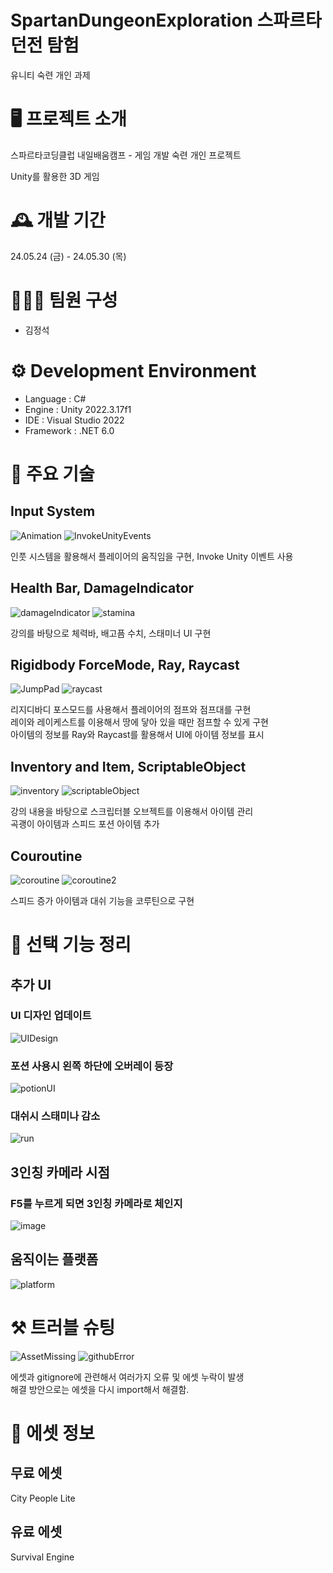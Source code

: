 # SpartanDungeonExploration 스파르타 던전 탐험

유니티 숙련 개인 과제

# 🖥️ 프로젝트 소개

스파르타코딩클럽 내일배움캠프 - 게임 개발 숙련 개인 프로젝트

Unity를 활용한 3D 게임

# 🕰️ 개발 기간

24.05.24 (금) - 24.05.30 (목)

# 🧑‍🤝‍🧑 팀원 구성

- 김정석

# ⚙️ Development Environment

- Language : C#
- Engine : Unity 2022.3.17f1
- IDE : Visual Studio 2022
- Framework : .NET 6.0

# 📌 주요 기술

## Input System

![Animation](https://github.com/RryNoel/SpartanDungeonExploration/assets/97824309/8219589c-5ee5-4b23-a008-8898e51389ff)
![InvokeUnityEvents](https://github.com/RryNoel/SpartanDungeonExploration/assets/97824309/c75d1d92-2c75-4246-a26c-f950f84f602b)

인풋 시스템을 활용해서 플레이어의 움직임을 구현, Invoke Unity 이벤트 사용

## Health Bar, DamageIndicator

![damageIndicator](https://github.com/RryNoel/SpartanDungeonExploration/assets/97824309/89d05865-78bb-49f9-9f05-ba6ace05ec56)
![stamina](https://github.com/RryNoel/SpartanDungeonExploration/assets/97824309/83cae187-f819-470f-bccc-7852a1de836f)

강의를 바탕으로 체력바, 배고픔 수치, 스태미너 UI 구현

## Rigidbody ForceMode, Ray, Raycast

![JumpPad](https://github.com/RryNoel/SpartanDungeonExploration/assets/97824309/db7f4b3b-f150-4e8f-a26d-62ca943af541)
![raycast](https://github.com/RryNoel/SpartanDungeonExploration/assets/97824309/64ecc927-a81f-45bc-a9d6-9355aba441ae)


리지디바디 포스모드를 사용해서 플레이어의 점프와 점프대를 구현   
레이와 레이케스트를 이용해서 땅에 닿아 있을 때만 점프할 수 있게 구현   
아이템의 정보를 Ray와 Raycast를 활용해서 UI에 아이템 정보를 표시

## Inventory and Item, ScriptableObject

![inventory](https://github.com/RryNoel/SpartanDungeonExploration/assets/97824309/eab95a34-2f3d-42d8-a22a-59e3b8daa4bb)
![scriptableObject](https://github.com/RryNoel/SpartanDungeonExploration/assets/97824309/b7a7184b-e383-4cfc-ac66-ac241c49c77c)

강의 내용을 바탕으로 스크립터블 오브젝트를 이용해서 아이템 관리   
곡괭이 아이템과 스피드 포션 아이템 추가

## Couroutine

![coroutine](https://github.com/RryNoel/SpartanDungeonExploration/assets/97824309/3fd2c963-d088-4d5f-86b4-59cd36e347e8)
![coroutine2](https://github.com/RryNoel/SpartanDungeonExploration/assets/97824309/c21a5a6e-e26b-482b-bfd0-0c19c39dbfce)

스피드 증가 아이템과 대쉬 기능을 코루틴으로 구현

# 📌 선택 기능 정리

## 추가 UI

### UI 디자인 업데이트

![UIDesign](https://github.com/RryNoel/SpartanDungeonExploration/assets/97824309/98640bc2-d0f8-45d1-984d-1a63c8aca225)

### 포션 사용시 왼쪽 하단에 오버레이 등장

![potionUI](https://github.com/RryNoel/SpartanDungeonExploration/assets/97824309/3c597052-6ad6-47fe-bec9-c42ed23a2697)

### 대쉬시 스태미나 감소

![run](https://github.com/RryNoel/SpartanDungeonExploration/assets/97824309/0f5068f7-86b0-4174-8399-7635bd6cc843)

## 3인칭 카메라 시점

### F5를 누르게 되면 3인칭 카메라로 체인지

![image](https://github.com/RryNoel/SpartanDungeonExploration/assets/97824309/25715af1-9879-4904-b946-4d420a2706be)

## 움직이는 플랫폼

![platform](https://github.com/RryNoel/SpartanDungeonExploration/assets/97824309/b1af1ef1-e3ee-4525-afe5-b51a76323170)


# ⚒️ 트러블 슈팅

![AssetMissing](https://github.com/RryNoel/SpartanDungeonExploration/assets/97824309/a0495bb5-330b-4c01-b871-6db5e978b9a9)
![githubError](https://github.com/RryNoel/SpartanDungeonExploration/assets/97824309/45dee6f1-e675-4c6e-88bb-ee429eda031b)

에셋과 gitignore에 관련해서 여러가지 오류 및 에셋 누락이 발생   
해결 방안으로는 에셋을 다시 import해서 해결함.

# 📌 에셋 정보

## 무료 에셋
City People Lite

## 유료 에셋
Survival Engine
